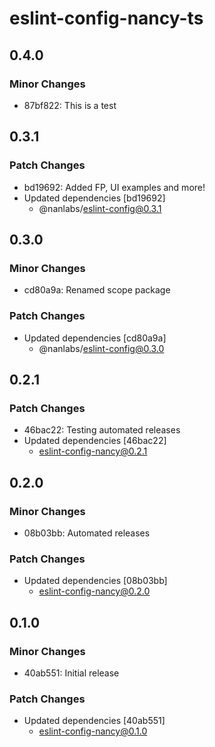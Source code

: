 # eslint-config-nancy-ts

## 0.4.0

### Minor Changes

- 87bf822: This is a test

## 0.3.1

### Patch Changes

- bd19692: Added FP, UI examples and more!
- Updated dependencies [bd19692]
  - @nanlabs/eslint-config@0.3.1

## 0.3.0

### Minor Changes

- cd80a9a: Renamed scope package

### Patch Changes

- Updated dependencies [cd80a9a]
  - @nanlabs/eslint-config@0.3.0

## 0.2.1

### Patch Changes

- 46bac22: Testing automated releases
- Updated dependencies [46bac22]
  - eslint-config-nancy@0.2.1

## 0.2.0

### Minor Changes

- 08b03bb: Automated releases

### Patch Changes

- Updated dependencies [08b03bb]
  - eslint-config-nancy@0.2.0

## 0.1.0

### Minor Changes

- 40ab551: Initial release

### Patch Changes

- Updated dependencies [40ab551]
  - eslint-config-nancy@0.1.0
